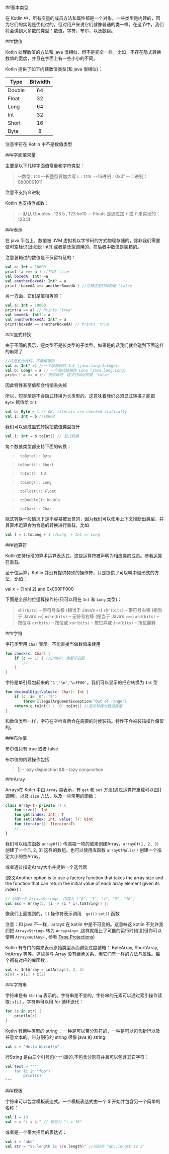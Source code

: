 ##基本类型

在 Kotlin 中，所有变量的成员方法和属性都是一个对象。一些类型是内建的，因为它们的实现是优化过的，但对用户来说它们就像普通的类一样。在这节中，我们将会讲到大多数的类型：数值，字符，布尔，以及数组。

###数值

Kotlin 处理数值的方法和 java 很相似，但不是完全一样。比如，不存在隐式转换数值的宽度，并且在字面上有一些小小的不同。

Kotlin 提供了如下内建数值类型(和 java 很相似)：


| **Type** | **Bitwidth** |
| -------------- | :------------------: |
| Double | 64 |
| Float | 32 |
| Long | 64 |
| Int | 32 |
| Short | 16 |
| Byte | 8 |

注意字符在 Kotlin 中不是数值类型

###字面值常量

主要是以下几种字面值常量和字符类型：

> --数型: `123`
> --长整型要加大写 `L` : `123L`
> --16进制：0x0f
> --二进制：0b00001011

注意不支持８进制

 Kotlin 也支持浮点数：

> -- 默认 Doubles : 123.5 , 123.5e10
> -- Floats 是通过加 `f` 或 `F` 来实现的：123.5f

###表示

在 java 平台上，数值被 JVM 虚拟机以字节码的方式物理存储的，除非我们需要做可空标识(比如说 Int?) 或者是泛型调用的。在后者中数值是装箱的。

注意装箱过的数值是不保留特征的：

```kotlin
val a: Int = 10000
print (a === a ) //打印 'true'
val boxedA: Int? =a
val anotherBoxedA: Int? = a
print (boxedA === anotherBoxedA ) //注意这里打印的是 'false'
```

另一方面，它们是值相等的：

```kotlin
val a: Int = 10000
print(a == a) // Prints 'true'
val boxedA: Int? = a
val anotherBoxedA: Int? = a
print(boxedA == anotherBoxedA) // Prints 'true'
```

###显式转换

由于不同的表示，短类型不是长类型的子类型。如果是的话我们就会碰到下面这样的麻烦了

```kotlin
//这是些伪代码，不能编译的
val a: Int? =1 //一个装箱过的 Int (java.lang.Integer)
val b: Long? = a // 一个隐式装箱的 Long (java.lang.Long)
pritn ( a == b )// 很惊讶吧　这次打印出的是 'false'
```
因此特性甚至值都会悄悄丢失掉

所以，短类型是不会隐式转换为长类型的。这意味着我们必须显式转换才能把 `Byte` 赋值给 `Int` 

```kotlin
val b: Byte = 1 // OK, literals are checked statically
val i: Int = b //ERROR
```

我们可以通过显式转换把数值类型提升

```kotlin
val i: Int = b.toInt() // 显式转换
```

每个数值类型都支持下面的转换：

> ` toByte(): Byte`

>  `toShort(): Short`

>  ` toInt(): Int`

> ` toLong(): Long`

> ` toFloat(): Float`

> ` toDouble(): Double`

> ` toChar(): Char`

隐式转换一般情况下是不容易被发觉的，因为我们可以使用上下文推断出类型，并且算术运算会为合适的转换进行重载，比如

```kotlin
val l = 1.toLong + 1 //Long  + Int => Long
```

###运算符

Kotlin支持标准的算术运算表达式，这些运算符被声明为相应类的成员。参看[运算符重载](http://kotlinlang.org/docs/reference/operator-overloading.html)。

至于位运算，Kotlin 并没有提供特殊的操作符，只是提供了可以叫中缀形式的方法，比如：

val x = (1 shl 2) and 0x000FF000

下面是全部的位运算操作符(只可以用在 `Int` 和 `Long` 类型)：

> `shl(bits)` – 带符号左移 (相当于 Java’s `<<`)
> `shr(bits)` – 带符号右移 (相当于 Java’s `>>`)
> `ushr(bits)` – 无符号右移 (相当于 Java’s `>>>`)
> `and(bits)` – 按位与
> `or(bits)` – 按位或
> `xor(bits)` – 按位异或
> `inv(bits)` – 按位翻转

###字符

字符类型用 `Char` 表示。不能直接当做数值来使用

```Kotlin
fun check(c: Char) {
	if (c == 1) { //ERROR: 类型不匹配
		//...
	}
}
```

字符是单引号包起来的 `'1'`,`'\n'`,`'\uFF00'`。我们可以显示的把它转换为 `Int` 型

```kotlin
fun decimalDigitValue(c: Char): Int {
	if (c !in '0'..'9') 
		throw IllegalArgumentException("Out of range")
	return c.toInt() - '0'.toInt() //显示转换为数值类型
}
```
和数值类型一样，字符在空检查后会在需要的时候装箱。特性不会被装箱操作保留的。

###布尔值

布尔值只有 true 或者 false

布尔值的内建操作包括

> || – lazy disjunction
> && – lazy conjunction

###Array

Arrays在 Kotin 中由 `Array` 类表示，有 `get` 和 `set` 方法(通过运算符重载可以由[]调用)，以及 `size` 方法，以及一些常用的函数：

```kotlin
class Array<T> private () {
	fun size(): Int
	fun get(index: Int): T
	fun set(Index: Int, value: T): Uint
	fun iterator(): Iterator<T>
	//...
}
```

我们可以给库函数 `arrayOf()` 传递每一项的值来创建Array，`arrayOf(1, 2, 3)` 创建了一个[1, 2, 3] 这样的数组。也可以使用库函数 `arrayOfNulls()` 创建一个指定大小的空Array。

或者通过指定Array大小并提供一个迭代器

(原文Another option is to use a factory function that takes the array size and the function that can return the initial value of each array element given its index)：

```kotlin
// 创建一个 Array<String>  内容为 ["0", "1", "4", "9", "16"]
val asc = Array(5, {i -> (i * i).toString() })
```

像我们上面提到的，`[]` 操作符表示调用　`get()` `set()` 函数

注意：和 java 不一样，arrays 在 kotlin 中是不可变的。这意味这 kotlin 不允许我们把 `Array<String>` 转为 `Array<Any>` ,这样就阻止了可能的运行时错误(但你可以使用 `Array<outAny>` , 参看 [Type Projections](http://kotlinlang.org/docs/reference/generics.html#type-projections))

Kotlin 有专门的类来表示原始类型从而避免过度装箱： ByteArray, ShortArray, IntArray 等等。这些类与 Array 没有继承关系，但它们有一样的方法与属性。每个都有对应的库函数：

```kotlin
val x: IntArray = intArray(1, 2, 3)
x[0] = x[1] + x[2]
```

###字符串

字符串是有 `String` 表示的。字符串是不变的。字符串的元素可以通过索引操作读取: `s[i]` 。字符串可以用 for 循环迭代：

```kotlin
for (c in str) {
	println(c)
}
```

Kotlin 有俩种类型的 string ：一种是可以带分割符的，一种是可以包含新行以及任意文本的。带分割符的 string 很像 java 的 string:
```kotlin
val s = "Hello World!\n"
```

行String 是由三个引号包(`"""`)裹的,不包含分割符并且可以包含其它字符：

```kotlin
val text = """
	for (c in "foo")
		print(c)
"""
```

###模板

字符串可以包含模板表达式。一个模板表达式由一个 $ 开始并包含另一个简单的名称：

```kotlin
val i = 10
val s = "i = $i" // 识别为 "i = 10"
```

或者是一个带大括号的表达式：

```kotlin
val s = "abc"
val str = "$s.length is ${s.length}" //识别为 "abc.length is 3"
```
